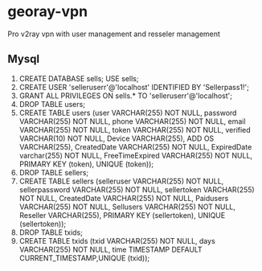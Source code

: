 # georay-vpn

Pro v2ray vpn with user management and resseler management

## Mysql

1. CREATE DATABASE sells; USE sells;
2. CREATE USER 'selleruserr'@'localhost' IDENTIFIED BY 'Sellerpass1!';
3. GRANT ALL PRIVILEGES ON sells.* TO 'selleruserr'@'localhost';
4. DROP TABLE users;
5. CREATE TABLE users (user VARCHAR(255) NOT NULL, password VARCHAR(255) NOT NULL, phone VARCHAR(255) NOT NULL, email VARCHAR(255) NOT NULL, token VARCHAR(255) NOT NULL, verified VARCHAR(10) NOT NULL, Device VARCHAR(255), ADD OS VARCHAR(255), CreatedDate VARCHAR(255) NOT NULL, ExpiredDate varchar(255) NOT NULL, FreeTimeExpired VARCHAR(255) NOT NULL, PRIMARY KEY (token), UNIQUE (token));
6. DROP TABLE sellers;
7. CREATE TABLE sellers (selleruser VARCHAR(255) NOT NULL, sellerpassword VARCHAR(255) NOT NULL, sellertoken VARCHAR(255) NOT NULL, CreatedDate VARCHAR(255) NOT NULL, Paidusers VARCHAR(255) NOT NULL, Sellusers VARCHAR(255) NOT NULL, Reseller VARCHAR(255), PRIMARY KEY (sellertoken), UNIQUE (sellertoken));
8. DROP TABLE txids;
9. CREATE TABLE txids (txid VARCHAR(255) NOT NULL, days VARCHAR(255) NOT NULL, time TIMESTAMP DEFAULT CURRENT_TIMESTAMP,UNIQUE (txid));
